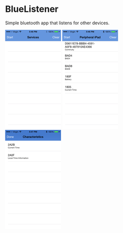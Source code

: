 # BlueListener
Simple bluetooth app that listens for other devices.

![](https://github.com/melbrng/BlueListener/blob/master/images/BlueListenerOne.png)
![](https://github.com/melbrng/BlueListener/blob/master/images/BlueListenerFour.png)
![](https://github.com/melbrng/BlueListener/blob/master/images/BlueListenerThree.png)

